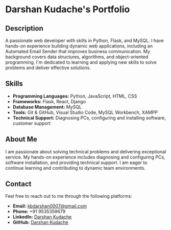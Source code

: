 # Darshan Kudache's Portfolio

## Description

A passionate web developer with skills in Python, Flask, and MySQL. I have hands-on experience building dynamic web applications, including an Automated Email Sender that improves business communication. My background covers data structures, algorithms, and object-oriented programming. I'm dedicated to learning and applying new skills to solve problems and deliver effective solutions.


## Skills

- **Programming Languages:** Python, JavaScript, HTML, CSS
- **Frameworks:** Flask, React, Django
- **Database Management:** MySQL
- **Tools:** Git & GitHub, Visual Studio Code, MySQL Workbench, XAMPP
- **Technical Support:** Diagnosing PCs, configuring and installing software, customer support

## About Me

I am passionate about solving technical problems and delivering exceptional service. My hands-on experience includes diagnosing and configuring PCs, software installation, and providing technical support. I am eager to continue learning and contributing to dynamic team environments.

## Contact

Feel free to reach out to me through the following platforms:

- **Email:** [kbdarshan0007@gmail.com](mailto:kbdarshan0007@gmail.com)
- **Phone:** +91 9535359679
- **LinkedIn:** [Darshan Kudache](https://www.linkedin.com/in/darshan-kudache-a4369328b/)
- **GitHub:** [Darshan Kudache](https://github.com/Dachhu7)

